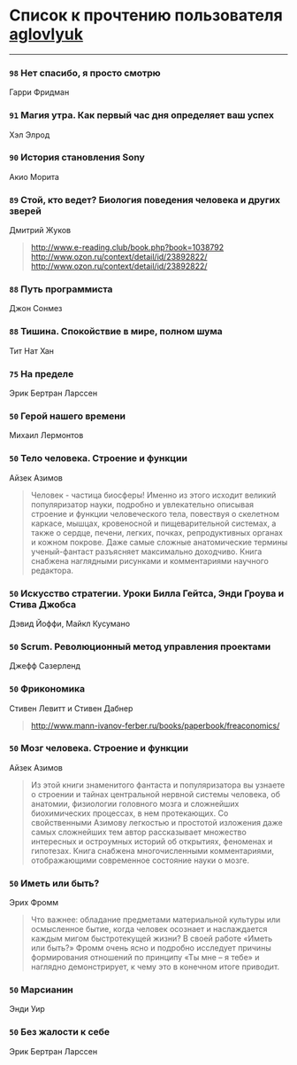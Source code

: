 # Список к прочтению пользователя [aglovlyuk](https://plus.google.com/113033184709492089410)
---

### `98` Нет спасибо, я просто смотрю
Гарри Фридман

### `91` Магия утра. Как первый час дня определяет ваш успех
Хэл Элрод

### `90` История становления Sony
Акио Морита

### `89` Стой, кто ведет? Биология поведения человека и других зверей
Дмитрий Жуков
> http://www.e-reading.club/book.php?book=1038792
> http://www.ozon.ru/context/detail/id/23892822/
> http://www.ozon.ru/context/detail/id/23892822/

### `88` Путь программиста
Джон Сонмез

### `88` Тишина. Спокойствие в мире, полном шума
Тит Нат Хан

### `75` На пределе
Эрик Бертран Ларссен

### `50` Герой нашего времени
Михаил Лермонтов

### `50` Тело человека. Строение и функции
Айзек Азимов
> Человек - частица биосферы! Именно из этого исходит великий популяризатор науки, подробно и увлекательно описывая строение и функции человеческого тела, повествуя о скелетном каркасе, мышцах, кровеносной и пищеварительной системах, а также о сердце, печени, легких, почках, репродуктивных органах и кожном покрове. Даже самые сложные анатомические термины ученый-фантаст разъясняет максимально доходчиво. Книга снабжена наглядными рисунками и комментариями научного редактора.

### `50` Искусство стратегии. Уроки Билла Гейтса, Энди Гроува и Стива Джобса
Дэвид Йоффи, Майкл Кусумано

### `50` Scrum. Революционный метод управления проектами
Джефф Сазерленд

### `50` Фрикономика
Стивен Левитт и Стивен Дабнер
> http://www.mann-ivanov-ferber.ru/books/paperbook/freaconomics/

### `50` Мозг человека. Строение и функции
Айзек Азимов
> Из этой книги знаменитого фантаста и популяризатора вы узнаете о строении и тайнах центральной нервной системы человека, об анатомии, физиологии головного мозга и сложнейших биохимических процессах, в нем протекающих. Со свойственными Азимову легкостью и простотой изложения даже самых сложнейших тем автор рассказывает множество интересных и остроумных историй об открытиях, феноменах и гипотезах. Книга снабжена многочисленными комментариями, отображающими современное состояние науки о мозге.

### `50` Иметь или быть?
Эрих Фромм
> Что важнее: обладание предметами материальной культуры или осмысленное бытие, когда человек осознает и наслаждается каждым мигом быстротекущей жизни? В своей работе «Иметь или быть?» Фромм очень ясно и подробно исследует причины формирования отношений по принципу «Ты мне – я тебе» и наглядно демонстрирует, к чему это в конечном итоге приводит.

### `50` Марсианин
Энди Уир

### `50` Без жалости к себе
Эрик Бертран Ларссен

